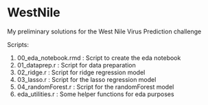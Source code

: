 # WestNile
My preliminary solutions for the West Nile Virus Prediction challenge

Scripts:
1. 00_eda_notebook.rmd : Script to create the eda notebook
2. 01_dataprep.r : Script for data preparation
3. 02_ridge.r : Script for ridge regression model
4. 03_lasso.r : Script for the lasso regression model
5. 04_randomForest.r : Script for the randomForest model
6. eda_utilities.r : Some helper functions for eda purposes